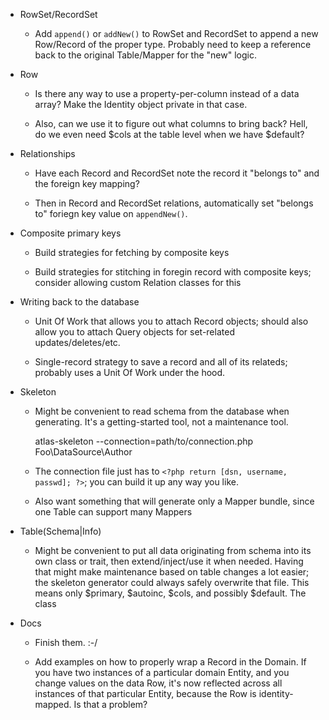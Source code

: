 - RowSet/RecordSet

    - Add `append()` or `addNew()` to RowSet and RecordSet to append a new Row/Record of the proper type. Probably need to keep a reference back to the original Table/Mapper for the "new" logic.

- Row

    - Is there any way to use a property-per-column instead of a data array? Make the Identity object private in that case.

    - Also, can we use it to figure out what columns to bring back? Hell, do we even need $cols at the table level when we have $default?

- Relationships

    - Have each Record and RecordSet note the record it "belongs to" and the foreign key mapping?

    - Then in Record and RecordSet relations, automatically set "belongs to" foriegn key value on `appendNew()`.

- Composite primary keys

    - Build strategies for fetching by composite keys

    - Build strategies for stitching in foregin record with composite keys; consider allowing custom Relation classes for this

- Writing back to the database

    - Unit Of Work that allows you to attach Record objects; should also allow you to attach Query objects for set-related updates/deletes/etc.

    - Single-record strategy to save a record and all of its relateds; probably uses a Unit Of Work under the hood.

- Skeleton

    - Might be convenient to read schema from the database when generating. It's a getting-started tool, not a maintenance tool.

        atlas-skeleton --connection=path/to/connection.php Foo\\DataSource\\Author

    - The connection file just has to `<?php return [dsn, username, passwd]; ?>`; you can build it up any way you like.

    - Also want something that will generate only a Mapper bundle, since one Table can support many Mappers

- Table(Schema|Info)

    - Might be convenient to put all data originating from schema into its own class or trait, then extend/inject/use it when needed. Having that might make maintenance based on table changes a lot easier; the skeleton generator could always safely overwrite that file. This means only $primary, $autoinc, $cols, and possibly $default. The class

- Docs

    - Finish them. :-/

    - Add examples on how to properly wrap a Record in the Domain. If you have two instances of a particular domain Entity, and you change values on the data Row, it's now reflected across all instances of that particular Entity, because the Row is identity-mapped. Is that a problem?
